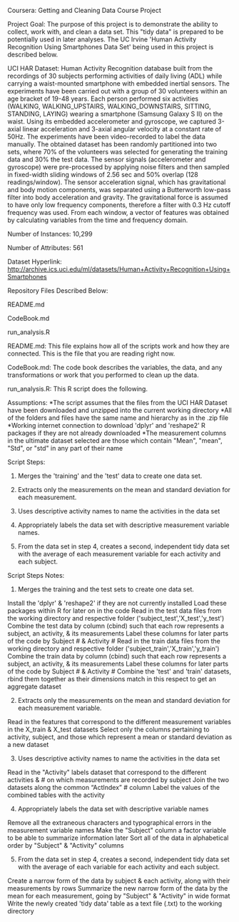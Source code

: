 Coursera: Getting and Cleaning Data Course Project

Project Goal:
The purpose of this project is to demonstrate the ability to collect, work with, and clean a data set. 
This "tidy data" is prepared to be potentially used in later analyses. 
The UC Irvine 'Human Activity Recognition Using Smartphones Data Set' being used in this project is described below.

UCI HAR Dataset:
Human Activity Recognition database built from the recordings of 30 subjects performing activities of daily living (ADL) while carrying a waist-mounted smartphone with embedded inertial sensors.
The experiments have been carried out with a group of 30 volunteers within an age bracket of 19-48 years. Each person performed six activities (WALKING, WALKING_UPSTAIRS, WALKING_DOWNSTAIRS, SITTING, STANDING, LAYING) wearing a smartphone (Samsung Galaxy S II) on the waist. Using its embedded accelerometer and gyroscope, we captured 3-axial linear acceleration and 3-axial angular velocity at a constant rate of 50Hz. The experiments have been video-recorded to label the data manually. The obtained dataset has been randomly partitioned into two sets, where 70% of the volunteers was selected for generating the training data and 30% the test data.
The sensor signals (accelerometer and gyroscope) were pre-processed by applying noise filters and then sampled in fixed-width sliding windows of 2.56 sec and 50% overlap (128 readings/window). The sensor acceleration signal, which has gravitational and body motion components, was separated using a Butterworth low-pass filter into body acceleration and gravity. The gravitational force is assumed to have only low frequency components, therefore a filter with 0.3 Hz cutoff frequency was used. From each window, a vector of features was obtained by calculating variables from the time and frequency domain.

Number of Instances: 10,299

Number of Attributes: 561

Dataset Hyperlink:
http://archive.ics.uci.edu/ml/datasets/Human+Activity+Recognition+Using+Smartphones


Repository Files Described Below:

README.md

CodeBook.md

run_analysis.R

README.md:
This file explains how all of the scripts work and how they are connected.
This is the file that you are reading right now.

CodeBook.md:
The code book describes the variables, the data, and any transformations or work that you performed to clean up the data.

run_analysis.R:
This R script does the following. 

Assumptions:
*The script assumes that the files from the UCI HAR Dataset have been downloaded and unzipped into the current working directory
*All of the folders and files have the same name and hierarchy as in the .zip file
*Working internet connection to download 'dplyr' and 'reshape2' R packages if they are not already downloaded
*The measurement columns in the ultimate dataset selected are those which contain "Mean", "mean", "Std", or "std" in any part of their name

Script Steps:

1) Merges the 'training' and the 'test' data to create one data set.

2) Extracts only the measurements on the mean and standard deviation for each measurement. 

3) Uses descriptive activity names to name the activities in the data set

4) Appropriately labels the data set with descriptive measurement variable names. 

5) From the data set in step 4, creates a second, independent tidy data set with the average of each measurement variable for each activity and each subject.

Script Steps Notes:

1) Merges the training and the test sets to create one data set.

Install the 'dplyr' & 'reshape2' if they are not currently installed
Load these packages within R for later on in the code
Read in the test data files from the working directory and respective folder ('subject_test','X_test','y_test')
Combine the test data by column (cbind) such that each row represents a subject, an activity, & its measurements
Label these columns for later parts of the code by Subject # & Activity #
Read in the train data files from the working directory and respective folder ('subject_train','X_train','y_train')
Combine the train data by column (cbind) such that each row represents a subject, an activity, & its measurements
Label these columns for later parts of the code by Subject # & Activity #
Combine the 'test' and 'train' datasets, rbind them together as their dimensions match in this respect to get an aggregate dataset

2) Extracts only the measurements on the mean and standard deviation for each measurement variable. 

Read in the features that correspond to the different measurement variables in the X_train & X_test datasets
Select only the columns pertaining to activity, subject, and those which represent a mean or standard deviation as a new dataset

3) Uses descriptive activity names to name the activities in the data set

Read in the "Activity" labels dataset that correspond to the different activities & # on which measurements are recorded by subject
Join the two datasets along the common “ActIndex” # column
Label the values of the combined tables with the activity

4) Appropriately labels the data set with descriptive variable names

Remove all the extraneous characters and typographical errors in the measurement variable names
Make the "Subject" column a factor variable to be able to summarize information later
Sort all of the data in alphabetical order by "Subject" & "Activity" columns

5) From the data set in step 4, creates a second, independent tidy data set with the average of each variable for each activity and each subject.

Create a narrow form of the data by subject & each activity, along with their measurements by rows
Summarize the new narrow form of the data by the mean for each measurement, going by "Subject" & "Activity" in wide format
Write the newly created 'tidy data' table as a text file (.txt) to the working directory
